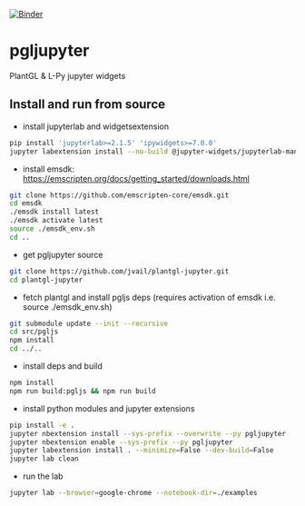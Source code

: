 
[![Binder](https://mybinder.org/badge_logo.svg)](https://mybinder.org/v2/gh/jvail/plantgl-jupyter.git/master?urlpath=lab&filepath=examples/lpy/leuwenberg.ipynb)

# pgljupyter

PlantGL & L-Py jupyter widgets

## Install and run from source

 - install jupyterlab and widgetsextension

```bash
pip install 'jupyterlab>=2.1.5' 'ipywidgets>=7.0.0'
jupyter labextension install --no-build @jupyter-widgets/jupyterlab-manager
```

 - install emsdk: https://emscripten.org/docs/getting_started/downloads.html

```bash
git clone https://github.com/emscripten-core/emsdk.git
cd emsdk
./emsdk install latest
./emsdk activate latest
source ./emsdk_env.sh
cd ..
```

 - get pgljupyter source

```bash
git clone https://github.com/jvail/plantgl-jupyter.git
cd plantgl-jupyter
```

 - fetch plantgl and install pgljs deps (requires activation of emsdk i.e. source ./emsdk_env.sh)

```bash
git submodule update --init --recursive
cd src/pgljs
npm install
cd ../..
```

 - install deps and build

```bash
npm install
npm run build:pgljs && npm run build
```

 - install python modules and jupyter extensions

```bash
pip install -e .
jupyter nbextension install --sys-prefix --overwrite --py pgljupyter
jupyter nbextension enable --sys-prefix --py pgljupyter
jupyter labextension install . --minimize=False --dev-build=False
jupyter lab clean
```

 - run the lab

```bash
jupyter lab --browser=google-chrome --notebook-dir=./examples
```
